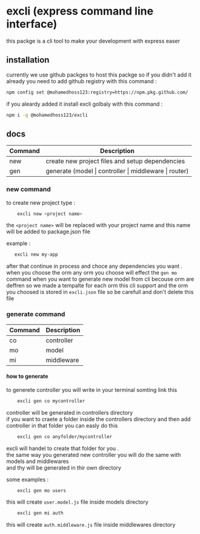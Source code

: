 # excli (express command line interface)

this packge is a cli tool to make your development with express easer<br>

## installation
currently we use github packges to host this packge so if you didn't add it already you need to add github registry with this command :<br>
```bash
npm config set @mohamedhoss123:registry=https://npm.pkg.github.com/
```
if you aleardy added it install excli golbaly with this command : <br>

```bash
npm i -g @mohamedhoss123/excli
```

## docs
| Command | Description |
| --- | --- |
| new | create new project files and setup dependencies |
| gen | generate (model \| controller \| middleware \| router) |

### new command
to create new project type :
```bash
    excli new <project name>
```
the `<project name>` will be replaced with your project name and this name will be added to package.json file

example :
 ```bash
    excli new my-app
```
after that continue in process and choce any dependencies you want .<br>
when you choose the orm any orm you choose will effect the ```gen mo ``` command when you want to generate 
new model from cli becouse orm are deffren so we made a tempalte for each orm this cli support
and the orm you choosed is stored in ```excli.json``` file so be carefull and don't delete this file

### generate command
| Command | Description |
| --- | --- |
| co | controller |
| mo | model |
| mi | middleware |

#### how to generate
to generete controller you will write in your terminal somting link this 
```bash
    excli gen co mycontroller
```
controller will be generated in controllers directory<br>
if you want to craete a folder inside the controllers directory and then add controller in that folder you can easly do this <br>
```bash
    excli gen co anyfolder/mycontroller
```
excli will handel to create that folder for you .<br>
the same way you generated new controller you will do the same with models and middlewares <br>
and thy will be generated in thir own directory

some examples : <br>
```bash
    excli gen mo users
```
this will create `user.model.js` file inside models directory
```bash
    excli gen mi auth
```
this will create `auth.middleware.js` file inside middlewares directory
